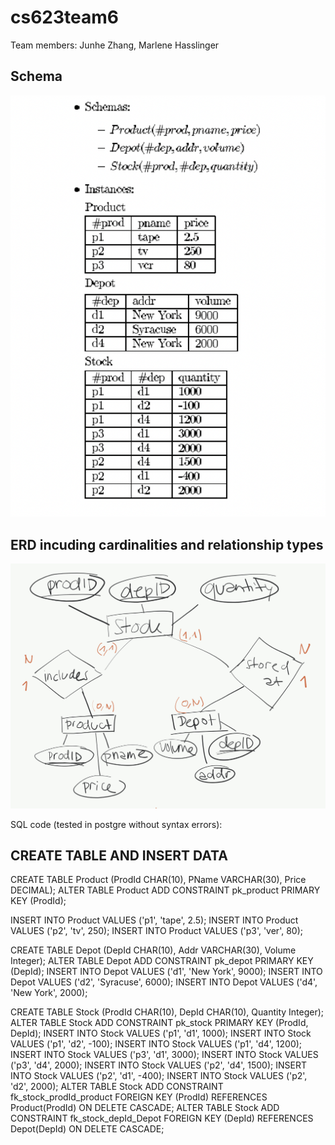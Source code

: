 # cs623team6

Team members: Junhe Zhang, Marlene Hasslinger

## Schema
![schema](https://github.com/marlenehasslinger/cs623team6/blob/main/schema.png?raw=true)

## ERD incuding cardinalities and relationship types
![erd](https://github.com/marlenehasslinger/cs623team6/blob/main/erdFinalProject.jpeg?raw=true)


SQL code (tested in postgre without syntax errors):

## CREATE TABLE AND INSERT DATA
CREATE TABLE Product (ProdId CHAR(10), PName VARCHAR(30), Price DECIMAL);
ALTER TABLE Product ADD CONSTRAINT pk_product PRIMARY KEY (ProdId);

INSERT INTO Product VALUES ('p1', 'tape', 2.5);
INSERT INTO Product VALUES ('p2', 'tv', 250);
INSERT INTO Product VALUES ('p3', 'ver', 80);

CREATE TABLE Depot (DepId CHAR(10), Addr VARCHAR(30), Volume Integer);
ALTER TABLE Depot ADD CONSTRAINT pk_depot PRIMARY KEY (DepId);
INSERT INTO Depot VALUES ('d1', 'New York', 9000);
INSERT INTO Depot VALUES ('d2', 'Syracuse', 6000);
INSERT INTO Depot VALUES ('d4', 'New York', 2000);

CREATE TABLE Stock (ProdId CHAR(10), DepId CHAR(10), Quantity Integer);
ALTER TABLE Stock ADD CONSTRAINT pk_stock PRIMARY KEY (ProdId, DepId);
INSERT INTO Stock VALUES ('p1', 'd1', 1000);
INSERT INTO Stock VALUES ('p1', 'd2', -100);
INSERT INTO Stock VALUES ('p1', 'd4', 1200);
INSERT INTO Stock VALUES ('p3', 'd1', 3000);
INSERT INTO Stock VALUES ('p3', 'd4', 2000);
INSERT INTO Stock VALUES ('p2', 'd4', 1500);
INSERT INTO Stock VALUES ('p2', 'd1', -400);
INSERT INTO Stock VALUES ('p2', 'd2', 2000);
ALTER TABLE Stock ADD CONSTRAINT fk_stock_prodId_product  FOREIGN KEY (ProdId) REFERENCES Product(ProdId) ON DELETE CASCADE; 
ALTER TABLE Stock ADD CONSTRAINT fk_stock_depId_Depot  FOREIGN KEY (DepId) REFERENCES Depot(DepId) ON DELETE CASCADE; 

 
